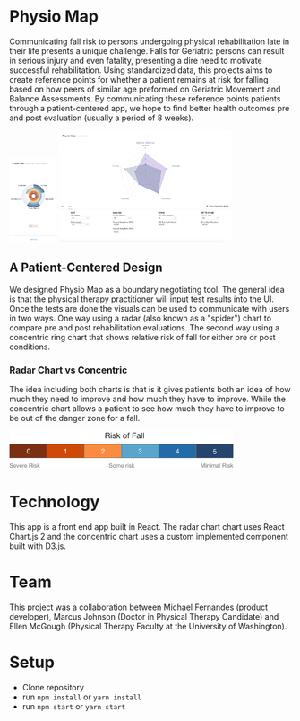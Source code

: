 # Physio Map
Communicating fall risk to persons undergoing physical rehabilitation late in their life presents a unique challenge. Falls for Geriatric persons can result in serious injury and even fatality, presenting a dire need to motivate successful rehabilitation.
Using standardized data, this projects aims to create reference points for whether a patient remains at risk for falling based on how peers of similar age preformed on Geriatric Movement and Balance Assessments. By communicating these reference points patients through a patient-centered app, we hope to find better health outcomes pre and post evaluation (usually a period of 8 weeks).

<img src="https://github.com/michael-fernandes/physio-map/blob/master/Resources/phone-concentric.png" height=150>
<img src="https://github.com/michael-fernandes/physio-map/blob/master/Resources/desktop-radar.png" height=200>

## A Patient-Centered Design
We designed Physio Map as a boundary negotiating tool. The general idea is that the physical therapy practitioner will input test results into the UI. Once the tests are done the visuals can be used to communicate with users in two ways. One way using a radar (also known as a "spider") chart to compare pre and post rehabilitation evaluations. The second way using a concentric ring chart that shows relative risk of fall for either pre or post conditions. 

### Radar Chart vs Concentric
The idea including both charts is that is it gives patients both an idea of how much they need to improve and how much they have to improve. While the concentric chart allows a patient to see how much they have to improve to be out of the danger zone for a fall.

<img src="https://github.com/michael-fernandes/physio-map/blob/master/Resources/risk.png" width=400>

# Technology
This app is a front end app built in React. The radar chart chart uses React Chart.js 2 and the concentric chart uses a custom implemented component built with D3.js.

# Team
This project was a collaboration between Michael Fernandes (product developer), Marcus Johnson (Doctor in Physical Therapy Candidate) and Ellen McGough (Physical Therapy Faculty at the University of Washington).


# Setup
* Clone repository
* run `npm install` or `yarn install`
* run `npm start` or `yarn start`
